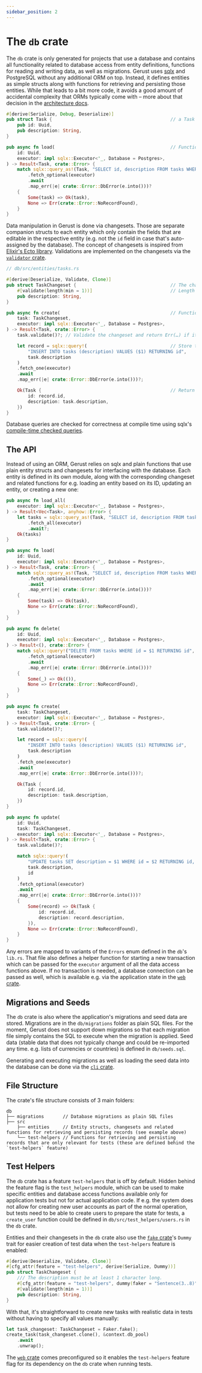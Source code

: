 ```yaml
---
sidebar_position: 2
---
```


# The `db` crate

The `db` crate is only generated for projects that use a database and contains all functionality related to database access from entity definitions, functions for reading and writing data, as well as migrations. Gerust uses [sqlx](https://crates.io/crates/sqlx) and PostgreSQL without any additional ORM on top. Instead, it defines entities as simple structs along with functions for retrieving and persisting those entities. While that leads to a bit more code, it avoids a good amount of accidental complexity that ORMs typically come with – more about that decision in the [architecture docs](../architecture/#main-choices).

```rust
#[derive(Serialize, Debug, Deserialize)]
pub struct Task {                                            // a Task entity with UUID id and text description
    pub id: Uuid,
    pub description: String,
}

pub async fn load(                                           // Function for loading a Task for an id
    id: Uuid,
    executor: impl sqlx::Executor<'_, Database = Postgres>,
) -> Result<Task, crate::Error> {
    match sqlx::query_as!(Task, "SELECT id, description FROM tasks WHERE id = $1", id)
        .fetch_optional(executor)
        .await
        .map_err(|e| crate::Error::DbError(e.into()))?
    {
        Some(task) => Ok(task),
        None => Err(crate::Error::NoRecordFound),
    }
}
```

Data manipulation in Gerust is done via changesets. Those are separate companion structs to each entity which only contain the fields that are editable in the respective entity (e.g. not the `id` field in case that's auto-assigned by the database). The concept of changesets is inspired from [Elixir's Ecto library](https://hexdocs.pm/ecto/Ecto.Changeset.html). Validations are implemented on the changesets via the [`validator` crate](https://crates.io/crates/validator).

```rust
// db/src/entities/tasks.rs

#[derive(Deserialize, Validate, Clone)]
pub struct TaskChangeset {                                   // The changeset definition for the Task entity
    #[validate(length(min = 1))]                             // Length of `description` must be at least 1
    pub description: String,
}

pub async fn create(                                         // Function for creating a Task in the database
    task: TaskChangeset,
    executor: impl sqlx::Executor<'_, Database = Postgres>,
) -> Result<Task, crate::Error> {
    task.validate()?; // Validate the changeset and return Err(…) if it isn't valid

    let record = sqlx::query!(                               // Store the data in the database
        "INSERT INTO tasks (description) VALUES ($1) RETURNING id",
        task.description
    )
    .fetch_one(executor)
    .await
    .map_err(|e| crate::Error::DbError(e.into()))?;

    Ok(Task {                                                // Return a Task entity
        id: record.id,
        description: task.description,
    })
}
```

Database queries are checked for correctness at compile time using sqlx's [compile-time checked queries](https://github.com/launchbadge/sqlx/blob/main/README.md#sqlx-is-not-an-orm).

## The API

Instead of using an ORM, Gerust relies on sqlx and plain functions that use plain entity structs and changesets for interfacing with the database. Each entity is defined in its own module, along with the corresponding changeset and related functions for e.g. loading an entity based on its ID, updating an entity, or creating a new one:

```rust
pub async fn load_all(
    executor: impl sqlx::Executor<'_, Database = Postgres>,
) -> Result<Vec<Task>, anyhow::Error> {
    let tasks = sqlx::query_as!(Task, "SELECT id, description FROM tasks")
        .fetch_all(executor)
        .await?;
    Ok(tasks)
}

pub async fn load(
    id: Uuid,
    executor: impl sqlx::Executor<'_, Database = Postgres>,
) -> Result<Task, crate::Error> {
    match sqlx::query_as!(Task, "SELECT id, description FROM tasks WHERE id = $1", id)
        .fetch_optional(executor)
        .await
        .map_err(|e| crate::Error::DbError(e.into()))?
    {
        Some(task) => Ok(task),
        None => Err(crate::Error::NoRecordFound),
    }
}

pub async fn delete(
    id: Uuid,
    executor: impl sqlx::Executor<'_, Database = Postgres>,
) -> Result<(), crate::Error> {
    match sqlx::query!("DELETE FROM tasks WHERE id = $1 RETURNING id", id)
        .fetch_optional(executor)
        .await
        .map_err(|e| crate::Error::DbError(e.into()))?
    {
        Some(_) => Ok(()),
        None => Err(crate::Error::NoRecordFound),
    }
}

pub async fn create(
    task: TaskChangeset,
    executor: impl sqlx::Executor<'_, Database = Postgres>,
) -> Result<Task, crate::Error> {
    task.validate()?;

    let record = sqlx::query!(
        "INSERT INTO tasks (description) VALUES ($1) RETURNING id",
        task.description
    )
    .fetch_one(executor)
    .await
    .map_err(|e| crate::Error::DbError(e.into()))?;

    Ok(Task {
        id: record.id,
        description: task.description,
    })
}

pub async fn update(
    id: Uuid,
    task: TaskChangeset,
    executor: impl sqlx::Executor<'_, Database = Postgres>,
) -> Result<Task, crate::Error> {
    task.validate()?;

    match sqlx::query!(
        "UPDATE tasks SET description = $1 WHERE id = $2 RETURNING id, description",
        task.description,
        id
    )
    .fetch_optional(executor)
    .await
    .map_err(|e| crate::Error::DbError(e.into()))?
    {
        Some(record) => Ok(Task {
            id: record.id,
            description: record.description,
        }),
        None => Err(crate::Error::NoRecordFound),
    }
}
```

Any errors are mapped to variants of the `Errors` enum defined in the `db`'s `lib.rs`. That file also defines a helper function for starting a new transaction which can be passed for the `executor` argument of all the data access functions above. If no transaction is needed, a database connection can be passed as well, which is available e.g. via the application state in the [`web` crate](./the-web-crate).

## Migrations and Seeds

The `db` crate is also where the application's migrations and seed data are stored. Migrations are in the `db/migrations` folder as plain SQL files. For the moment, Gerust does not support down migrations so that each migration file simply contains the SQL to execute when the migration is applied. Seed data (stable data that does not typically change and could be re-imported any time. e.g. lists of currencies or countries) is defined in `db/seeds.sql`.

Generating and executing migrations as well as loading the seed data into the database can be done via the [`cli` crate](./the-cli-crate).

## File Structure

The crate's file structure consists of 3 main folders:

```
db
├── migrations       // Database migrations as plain SQL files
├── src
    ├── entities     // Entity structs, changesets and related functions for retrieving and persisting records (see example above)
    └── test-helpers // Functions for retrieving and persisting records that are only relevant for tests (these are defined behind the `test-helpers` feature)
```

## Test Helpers

The `db` crate has a feature `test-helpers` that is off by default. Hidden behind the feature flag is the `test_helpers` module, which can be used to make specific entities and database access functions available only for application tests but not for actual application code. If e.g. the system does not allow for creating new user accounts as part of the normal operation, but tests need to be able to create users to prepare the state for tests, a `create_user` function could be defined in `db/src/test_helpers/users.rs` in the `db` crate.

Entities and their changesets in the `db` crate also use the [`fake` crate](https://crates.io/crates/fake)'s `Dummy` trait for easier creation of test data when the `test-helpers` feature is enabled:

```rust
#[derive(Deserialize, Validate, Clone)]
#[cfg_attr(feature = "test-helpers", derive(Serialize, Dummy))]
pub struct TaskChangeset {
    /// The description must be at least 1 character long.
    #[cfg_attr(feature = "test-helpers", dummy(faker = "Sentence(3..8)"))]
    #[validate(length(min = 1))]
    pub description: String,
}
```

With that, it's straightforward to create new tasks with realistic data in tests without having to specify all values manually:

```rust
let task_changeset: TaskChangeset = Faker.fake();
create_task(task_changeset.clone(), &context.db_pool)
    .await
    .unwrap();
```

The [`web` crate](./the-web-crate) comes preconfigured so it enables the `test-helpers` feature flag for its dependency on the `db` crate when running tests.
